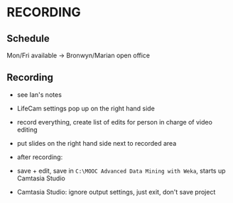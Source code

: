 RECORDING
=========

Schedule
--------

Mon/Fri available -> Bronwyn/Marian open office


Recording
---------

 * see Ian's notes
 * LifeCam settings pop up on the right hand side
 * record everything, create list of edits for person in charge of video editing
 * put slides on the right hand side next to recorded area
 * after recording:
 
  * save + edit, save in `C:\MOOC Advanced Data Mining with Weka`, 
    starts up Camtasia Studio
  * Camtasia Studio: ignore output settings, just exit, don't save project

